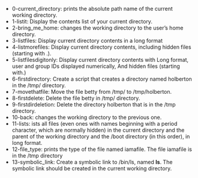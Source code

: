 * 0-current_directory: prints the absolute path name of the current working directory.
* 1-listit: Display the contents list of your current directory.
* 2-bring_me_home: changes the working directory to the user’s home directory.
* 3-listfiles: Display current directory contents in a long format
* 4-listmorefiles: Display current directory contents, including hidden files (starting with .).
* 5-listfilesdigitonly: Display current directory contents with Long format, user and group IDs displayed numerically, And hidden files (starting with.)
* 6-firstdirectory: Create a script that creates a directory named holberton in the /tmp/ directory.
* 7-movethatfile: Move the file betty from /tmp/ to /tmp/holberton.
* 8-firstdelete: Delete the file betty in /tmp/ directory.
* 9-firstdirdeletion: Delete the directory holberton that is in the /tmp directory.
* 10-back: changes the working directory to the previous one.
* 11-lists: ists all files (even ones with names beginning with a period character, which are normally hidden) in the current directory and the parent of the working
directory and the /boot directory (in this order), in long format.
* 12-file_type: prints the type of the file named iamafile. The file iamafile is in the /tmp directory 
* 13-symbolic_link: Create a symbolic link to /bin/ls, named __ls__. The symbolic link should be created in the current working directory.
